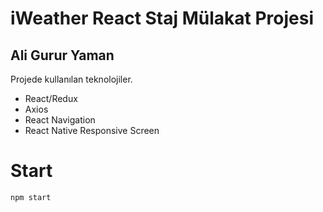 # iWeather React Staj Mülakat Projesi
## Ali Gurur Yaman



Projede kullanılan teknolojiler.

- React/Redux
- Axios
- React Navigation
- React Native Responsive Screen

# Start

```sh
npm start
```
